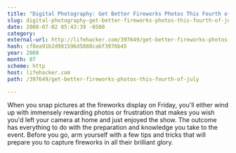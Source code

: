 ```yaml
---
title: "Digital Photography: Get Better Fireworks Photos This Fourth of July"
slug: digital-photography-get-better-fireworks-photos-this-fourth-of-july
date: 2008-07-02 05:43:39 -0500
category: 
external-url: http://lifehacker.com/397649/get-better-fireworks-photos-this-fourth-of-july
hash: cf8ea91b2d981596d5888cabf3976b45
year: 2008
month: 07
scheme: http
host: lifehacker.com
path: /397649/get-better-fireworks-photos-this-fourth-of-july

---
```


 When you snap pictures at the fireworks display on Friday, you'll either wind up with immensely rewarding photos or frustration that makes you wish you'd left your camera at home and just enjoyed the show. The outcome has everything to do with the preparation and knowledge you take to the event. Before you go, arm yourself with a few tips and tricks that will prepare you to capture fireworks in all their brilliant glory.
